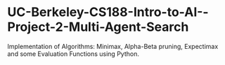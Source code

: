 # UC-Berkeley-CS188-Intro-to-AI--Project-2-Multi-Agent-Search
Implementation of Algorithms: Minimax, Alpha-Beta pruning, Expectimax and some Evaluation Functions using Python.
